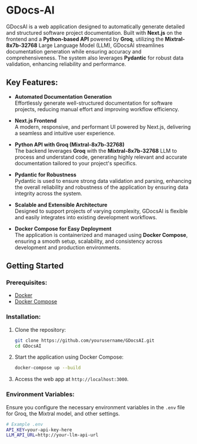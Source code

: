 # GDocs-AI

GDocsAI is a web application designed to automatically generate detailed and structured software project documentation. Built with **Next.js** on the frontend and a **Python-based API** powered by **Groq**, utilizing the **Mixtral-8x7b-32768** Large Language Model (LLM), GDocsAI streamlines documentation generation while ensuring accuracy and comprehensiveness. The system also leverages **Pydantic** for robust data validation, enhancing reliability and performance.

## Key Features:

- **Automated Documentation Generation**  
  Effortlessly generate well-structured documentation for software projects, reducing manual effort and improving workflow efficiency.
  
- **Next.js Frontend**  
  A modern, responsive, and performant UI powered by Next.js, delivering a seamless and intuitive user experience.
  
- **Python API with Groq (Mixtral-8x7b-32768)**  
  The backend leverages **Groq** with the **Mixtral-8x7b-32768** LLM to process and understand code, generating highly relevant and accurate documentation tailored to your project's specifics.
  
- **Pydantic for Robustness**  
  Pydantic is used to ensure strong data validation and parsing, enhancing the overall reliability and robustness of the application by ensuring data integrity across the system.
  
- **Scalable and Extensible Architecture**  
  Designed to support projects of varying complexity, GDocsAI is flexible and easily integrates into existing development workflows.
  
- **Docker Compose for Easy Deployment**  
  The application is containerized and managed using **Docker Compose**, ensuring a smooth setup, scalability, and consistency across development and production environments.

## Getting Started

### Prerequisites:
- [Docker](https://www.docker.com/get-started)
- [Docker Compose](https://docs.docker.com/compose/)

### Installation:

1. Clone the repository:
   ```bash
   git clone https://github.com/yourusername/GDocsAI.git
   cd GDocsAI
   ```

2. Start the application using Docker Compose:
   ```bash
   docker-compose up --build
   ```

3. Access the web app at `http://localhost:3000`.

### Environment Variables:

Ensure you configure the necessary environment variables in the `.env` file for Groq, the Mixtral model, and other settings.

```bash
# Example .env
API_KEY=your-api-key-here
LLM_API_URL=http://your-llm-api-url
```
